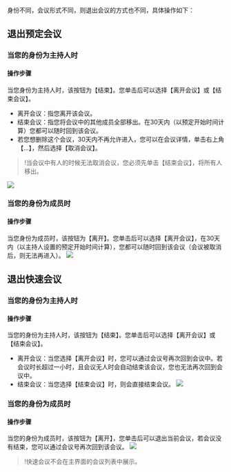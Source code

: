 
身份不同，会议形式不同，则退出会议的方式也不同，具体操作如下：


## 退出预定会议
### 当您的身份为主持人时
#### 操作步骤
当您身份为主持人时，该按钮为【结束】。您单击后可以选择【离开会议】或【结束会议】。
- 离开会议：指您离开该会议。
- 结束会议：指您将会议中的其他成员全部移出。在30天内（以预定开始时间计算）您都可以随时回到该会议。
- 若您想删除这个会议，30天内不再允许进入，您可以在会议详情，单击右上角【...】，然后选择【取消会议】。

>!当会议中有人的时候无法取消会议，您必须先单击【结束会议】，将所有人移出。

![](https://main.qcloudimg.com/raw/dcbf39633ab34d116158690c71dffc05.png)

### 当您的身份为成员时
#### 操作步骤
当您身份为成员时，该按钮为【离开】。您单击后可以选择【离开会议】，在30天内（以主持人设置的预定开始时间计算），您都可以随时回到该会议（会议被取消后，则无法再进入）。
![](https://main.qcloudimg.com/raw/a03a784ca5556a6a3be025cd0635e8b6.png)


## 退出快速会议
### 当您的身份为主持人时
#### 操作步骤
当您的身份为主持人时，该按钮为【结束】。您单击后可以选择【离开会议】或【结束会议】。
- 离开会议：当您选择【离开会议】时，您可以通过会议号再次回到会议中。若会议时长超过一小时，且会议无人时会自动结束该会议，您也无法再次回到会议中。
- 结束会议：当您选择【结束会议】时，则会直接结束会议。
![](https://main.qcloudimg.com/raw/5fd0a9686896172eec2a11a82a10fbc8.png)

### 当您的身份为成员时
#### 操作步骤
当您的身份为成员时，该按钮为【离开】，您单击后可以退出当前会议，若会议没有结束，您可以通过会议号再次回到该会议。
![](https://main.qcloudimg.com/raw/e6bb7bf1b8c1485eed18e330100330a6.png)
>!快速会议不会在主界面的会议列表中展示。
